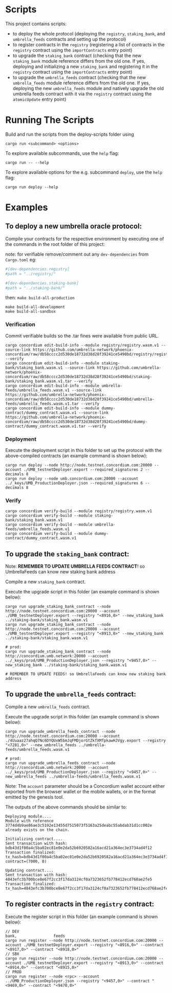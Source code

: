 # Scripts

This project contains scripts:

- to deploy the whole protocol (deploying the `registry`, `staking_bank`, and `umbrella_feeds` contracts and setting up
  the protocol)
- to register contracts in the `registry` (registering a list of contracts in the `registry` contract using
  the `importContracts` entry point)
- to upgrade the `staking_bank` contract (checking that the new `staking_bank` module reference differs from the old
  one. If yes, deploying and initializing a new `staking_bank` and registering it in the `registry` contract using
  the `importContracts` entry point)
- to upgrade the `umbrella_feeds` contract (checking that the new `umbrella_feeds` module reference differs from the old
  one. If yes, deploying the new `umbrella_feeds` module and natively upgrade the old umbrella feeds contract with it
  via the `registry` contract using the `atomicUpdate` entry point)

# Running The Scripts

Build and run the scripts from the deploy-scripts folder using

```
cargo run <subcommand> <options>
```

To explore available subcommands, use the `help` flag:

```
cargo run -- --help
```

To explore available options for the e.g. subcommand `deploy`, use the `help` flag:

```
cargo run deploy --help
```

# Examples

## To deploy a new umbrella oracle protocol:

Compile your contracts for the respective environment by executing one of the commands in the root folder of this
project:

note: for verifiable remove/comment out any `dev-dependencies` from `Cargo.toml` eg:
```toml
#[dev-dependencies.registry]
#path = "../registry/"

#[dev-dependencies.staking-bank]
#path = "../staking-bank/"
```

then: `make build-all-production`

```
make build-all-development
make build-all-sandbox
```

### Verification

Commit verifiable builds so the .tar fines were available from public URL.

```shell
cargo concordium edit-build-info --module registry/registry.wasm.v1 --source-link https://github.com/umbrella-network/phoenix-concordium/raw/db58cccc2d530de18732d38d28f39241ce5490bd/registry/registry.wasm.v1.tar --verify
cargo concordium edit-build-info --module staking-bank/staking_bank.wasm.v1 --source-link https://github.com/umbrella-network/phoenix-concordium/raw/db58cccc2d530de18732d38d28f39241ce5490bd/staking-bank/staking_bank.wasm.v1.tar --verify
cargo concordium edit-build-info --module umbrella-feeds/umbrella_feeds.wasm.v1 --source-link https://github.com/umbrella-network/phoenix-concordium/raw/db58cccc2d530de18732d38d28f39241ce5490bd/umbrella-feeds/umbrella_feeds.wasm.v1.tar --verify
cargo concordium edit-build-info --module dummy-contract/dummy_contract.wasm.v1 --source-link https://github.com/umbrella-network/phoenix-concordium/raw/db58cccc2d530de18732d38d28f39241ce5490bd/dummy-contract/dummy_contract.wasm.v1.tar --verify
```

### Deployment

Execute the deployment script in this folder to set up the protocol with the above-compiled contracts (an example
command is shown below):

```
cargo run deploy --node http://node.testnet.concordium.com:20000 --account ./UMB_testnetDeployer.export --required_signatures 2 --decimals 8
cargo run deploy --node umb.concordium.com:20000 --account ../_keys/UMB_ProductionDeployer.json --required_signatures 6 --decimals 8
```

### Verify

```shell
cargo concordium verify-build --module registry/registry.wasm.v1
cargo concordium verify-build --module staking-bank/staking_bank.wasm.v1
cargo concordium verify-build --module umbrella-feeds/umbrella_feeds.wasm.v1
cargo concordium verify-build --module dummy-contract/dummy_contract.wasm.v1
```

## To upgrade the `staking_bank` contract:

Note: **REMEMBER TO UPDATE UMBRELLA FEEDS CONTRACT**! so UmbrellaFeeds can know new staking bank address

Compile a new `staking_bank` contract.

Execute the upgrade script in this folder (an example command is shown below):

```shell
cargo run upgrade_staking_bank_contract --node http://node.testnet.concordium.com:20000 --account ./UMB_testnetDeployer.export --registry "<8916,0>" --new_staking_bank ../staking-bank/staking_bank.wasm.v1
cargo run upgrade_staking_bank_contract --node http://node.testnet.concordium.com:20000 --account ./UMB_testnetDeployer.export --registry "<8913,0>" --new_staking_bank ../staking-bank/staking_bank.wasm.v1

# prod:
cargo run upgrade_staking_bank_contract --node http://concordium.umb.network:20000 --account ../_keys/prod/UMB_ProductionDeployer.json --registry "<9457,0>" --new_staking_bank ../staking-bank/staking_bank.wasm.v1

# REMEMBER TO UPDATE FEEDS! so UmbrellaFeeds can know new staking bank address
```

## To upgrade the `umbrella_feeds` contract:

Compile a new `umbrella_feeds` contract.

Execute the upgrade script in this folder (an example command is shown below):

```shell
cargo run upgrade_umbrella_feeds_contract --node http://node.testnet.concordium.com:20000 --account ./4Uuaaz27ahqQ7Nc6DYQUxW5bmJqFMDjorGtZkfXMfpkawHJVgy.export --registry "<7281,0>" --new_umbrella_feeds ../umbrella-feeds/umbrella_feeds.wasm.v1

# prod:
cargo run upgrade_umbrella_feeds_contract --node http://concordium.umb.network:20000 --account ../_keys/prod/UMB_ProductionDeployer.json --registry "<9457,0>" --new_umbrella_feeds ../umbrella-feeds/umbrella_feeds.wasm.v1
```

Note: The `account` parameter should be a Concordium wallet account either exported from the
browser wallet or the mobile wallets, or in the format emitted by the
genesis tool.

The outputs of the above commands should be similar to:

```
Deploying module....
Module with reference 3774d4b9ae86ae3c5192e13455d7515073f5163a25deabc55abdab31d1cc002e already exists on the chain.

Initializing contract....
Sent transaction with hash: bdb43d1f00a4c5ba02ec81e0e2da52b6920582a16acd21a364ec3e3734ad4f12
Transaction finalized: tx_hash=bdb43d1f00a4c5ba02ec81e0e2da52b6920582a16acd21a364ec3e3734ad4f12 contract=(7000, 0)

Updating contract....
Sent transaction with hash: 4843efc3b700bce8e67f2cc3f17da3124cf0a7323652fb778412ecd768ae2fe5
Transaction finalized: tx_hash=4843efc3b700bce8e67f2cc3f17da3124cf0a7323652fb778412ecd768ae2fe5
```

## To register contracts in the `registry` contract:

Execute the register script in this folder (an example command is shown below):

```shell
// DEV                                                                                                                                       bank,                feeds
cargo run register --node http://node.testnet.concordium.com:20000 --account ./UMB_testnetDeployer.export --registry "<8916,0>" --contract "<8917,0>" --contract "<8918,0>" 
// SBX
cargo run register --node http://node.testnet.concordium.com:20000 --account ./UMB_testnetDeployer.export --registry "<8913,0>" --contract "<8914,0>" --contract "<8915,0>" 
// PROD
cargo run register --node <rpc> --account ../UMB_ProductionDeployer.json --registry "<9457,0>" --contract "<9469,0>" --contract "<9470,0>" 
```
